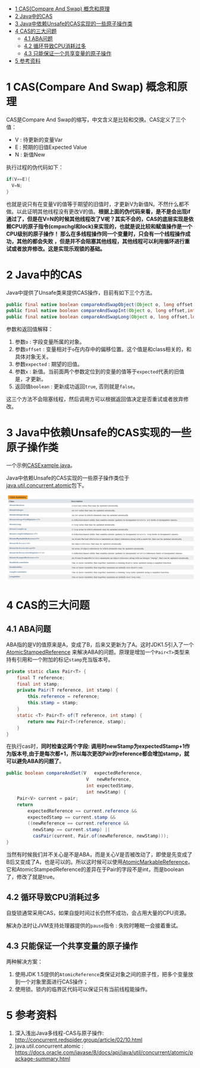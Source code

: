 - [1 CAS(Compare And Swap) 概念和原理](#1-cascompare-and-swap-概念和原理)
- [2 Java中的CAS](#2-java中的cas)
- [3 Java中依赖Unsafe的CAS实现的一些原子操作类](#3-java中依赖unsafe的cas实现的一些原子操作类)
- [4 CAS的三大问题](#4-cas的三大问题)
  - [4.1 ABA问题](#41-aba问题)
  - [4.2 循环导致CPU消耗过多](#42-循环导致cpu消耗过多)
  - [4.3 只能保证一个共享变量的原子操作](#43-只能保证一个共享变量的原子操作)
- [5 参考资料](#5-参考资料)

# 1 CAS(Compare And Swap) 概念和原理

CAS是Compare And Swap的缩写，中文含义是比较和交换。CAS定义了三个值：

* V : 待更新的变量Var
* E : 预期的旧值Expected Value
* N : 新值New

执行过程的伪代码如下：

```java
if(V==E){
  V=N;
}
```

也就是说只有在变量V的值等于期望的旧值时，才更新V为新值N。不然什么都不做。以此证明其他线程没有更改V的值。**根据上面的伪代码来看，是不是会出现if通过了，但是在V=N的时候其他线程改了V呢？其实不会的，CAS的底层实现是依赖CPU的原子指令(cmpxchgl和lock)来实现的，也就是说比较和赋值操作是一个CPU级别的原子操作！ 那么在多线程操作同一个变量时，只会有一个线程操作成功，其他的都会失败 ，但是并不会阻塞其他线程，其他线程可以利用循环进行重试或者放弃修改。这是实现乐观锁的基础。**



# 2 Java中的CAS

Java中提供了Unsafe类来提供CAS操作，目前有如下三个方法。

```java
public final native boolean compareAndSwapObject(Object o, long offset,Object expected, Object x);
public final native boolean compareAndSwapInt(Object o, long offset,int expected,int x);
public final native boolean compareAndSwapLong(Object o, long offset,long expected,long x);
```

参数和返回值解释：
1. 参数`o` : 字段变量所属的对象。
2. 参数`offset` : 变量相对于`o`在内存中的偏移位置。这个值是和class相关的，和具体对象无关。
3. 参数`expected` : 期望的旧值。
4. 参数`x` : 新值。当前面两个参数定位到的变量的值等于`expected`代表的旧值是，才更新。
5. 返回值`boolean` : 更新成功返回`true`, 否则就是`false`。

这三个方法不会阻塞线程，然后调用方可以根据返回值决定是否重试或者放弃修改。


# 3 Java中依赖Unsafe的CAS实现的一些原子操作类

一个示例[CASExample.java](CASExample.java)。

Java中依赖Unsafe的CAS实现的一些原子操作类位于[java.util.concurrent.atomic](https://docs.oracle.com/javase/8/docs/api/java/util/concurrent/atomic/package-summary.html)包下。

![java.util.concurrent.atomic](atomic-package.png)

# 4 CAS的三大问题

## 4.1 ABA问题

ABA指的是V的值原来是A，变成了B，后来又更新为了A。这时JDK1.5引入了一个[AtomicStampedReference](https://docs.oracle.com/javase/8/docs/api/java/util/concurrent/atomic/AtomicStampedReference.html)
来解决ABA的问题。原理是增加一个`Pair<T>`类型来持有引用和一个附加的标记`stamp`充当版本号。
```java
private static class Pair<T> {
    final T reference;
    final int stamp;
    private Pair(T reference, int stamp) {
        this.reference = reference;
        this.stamp = stamp;
    }
    static <T> Pair<T> of(T reference, int stamp) {
        return new Pair<T>(reference, stamp);
    }
}
```
在执行cas时，**同时检查这两个字段: 调用时newStamp为expectedStamp+1作为版本号,由于是每次都+1，所以每次更改Pair的reference都会增加stamp，就可以避免ABA的问题了**。
```java
public boolean compareAndSet(V   expectedReference,
                              V   newReference,
                              int expectedStamp,
                              int newStamp) {
    Pair<V> current = pair;
    return
        expectedReference == current.reference &&
        expectedStamp == current.stamp &&
        ((newReference == current.reference &&
          newStamp == current.stamp) ||
          casPair(current, Pair.of(newReference, newStamp)));
}
```

当然有时候我们并不关心是不是ABA，而是关心V是否被改动了，即使是先变成了B后又变成了A，也是可以的。所以这时候可以使用[AtomicMarkableReference<T>](https://docs.oracle.com/javase/8/docs/api/java/util/concurrent/atomic/AtomicMarkableReference.html)。它和AtomicStampedReference的差异在于Pair的字段不是int，而是boolean了，修改了就是true。


## 4.2 循环导致CPU消耗过多

自旋锁通常采用CAS，如果自旋时间过长仍然不成功，会占用大量的CPU资源。

解决办法时让JVM支持处理器提供的`pause`指令 : 失败时睡眠一会接着重试。

## 4.3 只能保证一个共享变量的原子操作

两种解决方案：
1. 使用JDK 1.5提供的`AtomicReference`类保证对象之间的原子性，把多个变量放到一个对象里面进行CAS操作；
2. 使用锁。锁内的临界区代码可以保证只有当前线程能操作。


# 5 参考资料

1. 深入浅出Java多线程-CAS与原子操作: <http://concurrent.redspider.group/article/02/10.html>
2. java.util.concurrent.atomic : <https://docs.oracle.com/javase/8/docs/api/java/util/concurrent/atomic/package-summary.html>

